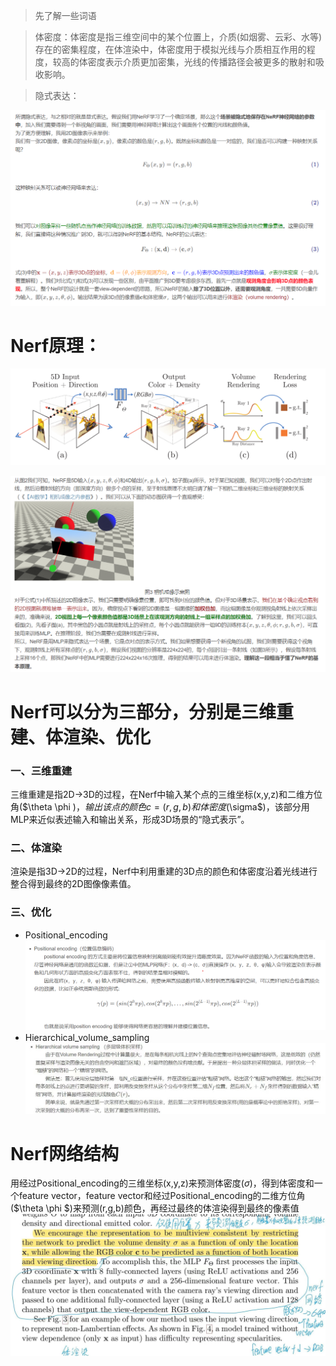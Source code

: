 > 先了解一些词语

> 体密度：体密度是指三维空间中的某个位置上，介质(如烟雾、云彩、水等)存在的密集程度，在体渲染中，体密度用于模拟光线与介质相互作用的程度，较高的体密度表示介质更加密集，光线的传播路径会被更多的散射和吸收影响。

> 隐式表达：

![implicit_expression](https://github.com/gjgjgjfff/Nerf_Learn/blob/main/img/Nerf/Nerf_implicit_expression.jpg)

# Nerf原理：

![Nerf_pipline](https://github.com/gjgjgjfff/Nerf_Learn/blob/main/img/Nerf/Nerf_pipline.png)

![Nerf_principle](https://github.com/gjgjgjfff/Nerf_Learn/blob/main/img/Nerf/Nerf_principle.png)

# Nerf可以分为三部分，分别是三维重建、体渲染、优化
### 一、三维重建
三维重建是指2D->3D的过程，在Nerf中输入某个点的三维坐标(x,y,z)和二维方位角($\theta \phi $)，输出该点的颜色c=(r,g,b)和体密度($\sigma$)，该部分用MLP来近似表述输入和输出关系，形成3D场景的“隐式表示”。
### 二、体渲染
渲染是指3D->2D的过程，Nerf中利用重建的3D点的颜色和体密度沿着光线进行整合得到最终的2D图像像素值。
### 三、优化
* Positional_encoding
![Positional_encoding](https://github.com/gjgjgjfff/Nerf_Learn/blob/main/img/Nerf/Nerf_Positional_encoding.png)
* Hierarchical_volume_sampling
![Hierarchical_volume_sampling](https://github.com/gjgjgjfff/Nerf_Learn/blob/main/img/Nerf/Nerf_Hierarchical_volume_sampling.jpg)

# Nerf网络结构
用经过Positional_encoding的三维坐标(x,y,z)来预测体密度($\sigma$)，得到体密度和一个feature vector，feature vector和经过Positional_encoding的二维方位角($\theta \phi $)来预测(r,g,b)颜色，再经过最终的体渲染得到最终的像素值
![Nerf_network](https://github.com/gjgjgjfff/Nerf_Learn/blob/main/img/Nerf/Nerf_network.jpg)
